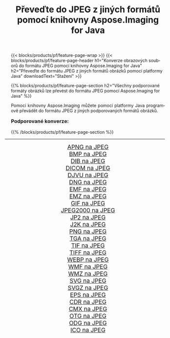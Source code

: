 ﻿---
title: Převeďte do JPEG z jiných formátů pomocí knihovny Aspose.Imaging for Java 
weight: 3920
url: /cs/java/conversion/to/jpeg/ 
lang: cs
langdirlevel: 2
locales: zh-hans,ja,it,ru,de,es,fr,nl,id,lt,pl,pt,vi,tr,ko,zh-hant,ar,hi,th,sv,cs,uk,he
description: Pomocí Aspose.Imaging můžete převést do JPEG z jiných formátů pomocí Java
---

{{< blocks/products/pf/feature-page-wrap >}}
{{< blocks/products/pf/feature-page-header h1="Konverze obrazových souborů do formátu JPEG pomocí knihovny Aspose.Imaging for Java" h2="Převeďte do formátu JPEG z jiných formátů obrázků pomocí platformy Java" downloadText="Stažení" >}}


{{% blocks/products/pf/feature-page-section  h2="Všechny podporované formáty obrázků lze převést do formátu JPEG pomocí Aspose.Imaging for Java" %}}
<p align=justify>Pomocí knihovny Aspose.Imaging můžete pomocí platformy Java programově převádět do formátu JPEG z jiných podporovaných formátů obrázků.</p>
<h3 style="margin-top:16px;">
Podporované konverze:
</h3>
{{% /blocks/products/pf/feature-page-section %}}
<div class="container-fluid productfamilypage bg-gray">
    <div class="convertypes bg-gray agp-content section">
        <div class="container">
		<hr style="margin-left:-20px;"/>
		<div class="row other-converters" style="gap: 10px;font-size: 19px;text-align:center;">
		    <div class='col-md-3 other-converter remove-lp remove-rp'><a href="/imaging/cs/java/conversion/apng-to-jpeg/" style="padding:15px;">APNG na JPEG</a></div>
<div class='col-md-3 other-converter remove-lp remove-rp'><a href="/imaging/cs/java/conversion/bmp-to-jpeg/" style="padding:15px;">BMP na JPEG</a></div>
<div class='col-md-3 other-converter remove-lp remove-rp'><a href="/imaging/cs/java/conversion/dib-to-jpeg/" style="padding:15px;">DIB na JPEG</a></div>
<div class='col-md-3 other-converter remove-lp remove-rp'><a href="/imaging/cs/java/conversion/dicom-to-jpeg/" style="padding:15px;">DICOM na JPEG</a></div>
<div class='col-md-3 other-converter remove-lp remove-rp'><a href="/imaging/cs/java/conversion/djvu-to-jpeg/" style="padding:15px;">DJVU na JPEG</a></div>
<div class='col-md-3 other-converter remove-lp remove-rp'><a href="/imaging/cs/java/conversion/dng-to-jpeg/" style="padding:15px;">DNG na JPEG</a></div>
<div class='col-md-3 other-converter remove-lp remove-rp'><a href="/imaging/cs/java/conversion/emf-to-jpeg/" style="padding:15px;">EMF na JPEG</a></div>
<div class='col-md-3 other-converter remove-lp remove-rp'><a href="/imaging/cs/java/conversion/emz-to-jpeg/" style="padding:15px;">EMZ na JPEG</a></div>
<div class='col-md-3 other-converter remove-lp remove-rp'><a href="/imaging/cs/java/conversion/gif-to-jpeg/" style="padding:15px;">GIF na JPEG</a></div>
<div class='col-md-3 other-converter remove-lp remove-rp'><a href="/imaging/cs/java/conversion/jpeg2000-to-jpeg/" style="padding:15px;">JPEG2000 na JPEG</a></div>
<div class='col-md-3 other-converter remove-lp remove-rp'><a href="/imaging/cs/java/conversion/jp2-to-jpeg/" style="padding:15px;">JP2 na JPEG</a></div>
<div class='col-md-3 other-converter remove-lp remove-rp'><a href="/imaging/cs/java/conversion/j2k-to-jpeg/" style="padding:15px;">J2K na JPEG</a></div>
<div class='col-md-3 other-converter remove-lp remove-rp'><a href="/imaging/cs/java/conversion/png-to-jpeg/" style="padding:15px;">PNG na JPEG</a></div>
<div class='col-md-3 other-converter remove-lp remove-rp'><a href="/imaging/cs/java/conversion/tga-to-jpeg/" style="padding:15px;">TGA na JPEG</a></div>
<div class='col-md-3 other-converter remove-lp remove-rp'><a href="/imaging/cs/java/conversion/tif-to-jpeg/" style="padding:15px;">TIF na JPEG</a></div>
<div class='col-md-3 other-converter remove-lp remove-rp'><a href="/imaging/cs/java/conversion/tiff-to-jpeg/" style="padding:15px;">TIFF na JPEG</a></div>
<div class='col-md-3 other-converter remove-lp remove-rp'><a href="/imaging/cs/java/conversion/webp-to-jpeg/" style="padding:15px;">WEBP na JPEG</a></div>
<div class='col-md-3 other-converter remove-lp remove-rp'><a href="/imaging/cs/java/conversion/wmf-to-jpeg/" style="padding:15px;">WMF na JPEG</a></div>
<div class='col-md-3 other-converter remove-lp remove-rp'><a href="/imaging/cs/java/conversion/wmz-to-jpeg/" style="padding:15px;">WMZ na JPEG</a></div>
<div class='col-md-3 other-converter remove-lp remove-rp'><a href="/imaging/cs/java/conversion/svg-to-jpeg/" style="padding:15px;">SVG na JPEG</a></div>
<div class='col-md-3 other-converter remove-lp remove-rp'><a href="/imaging/cs/java/conversion/svgz-to-jpeg/" style="padding:15px;">SVGZ na JPEG</a></div>
<div class='col-md-3 other-converter remove-lp remove-rp'><a href="/imaging/cs/java/conversion/eps-to-jpeg/" style="padding:15px;">EPS na JPEG</a></div>
<div class='col-md-3 other-converter remove-lp remove-rp'><a href="/imaging/cs/java/conversion/cdr-to-jpeg/" style="padding:15px;">CDR na JPEG</a></div>
<div class='col-md-3 other-converter remove-lp remove-rp'><a href="/imaging/cs/java/conversion/cmx-to-jpeg/" style="padding:15px;">CMX na JPEG</a></div>
<div class='col-md-3 other-converter remove-lp remove-rp'><a href="/imaging/cs/java/conversion/otg-to-jpeg/" style="padding:15px;">OTG na JPEG</a></div>
<div class='col-md-3 other-converter remove-lp remove-rp'><a href="/imaging/cs/java/conversion/odg-to-jpeg/" style="padding:15px;">ODG na JPEG</a></div>
<div class='col-md-3 other-converter remove-lp remove-rp'><a href="/imaging/cs/java/conversion/ico-to-jpeg/" style="padding:15px;">ICO na JPEG</a></div>
                </div>
        </div>
    </div>
</div>
<br/>

